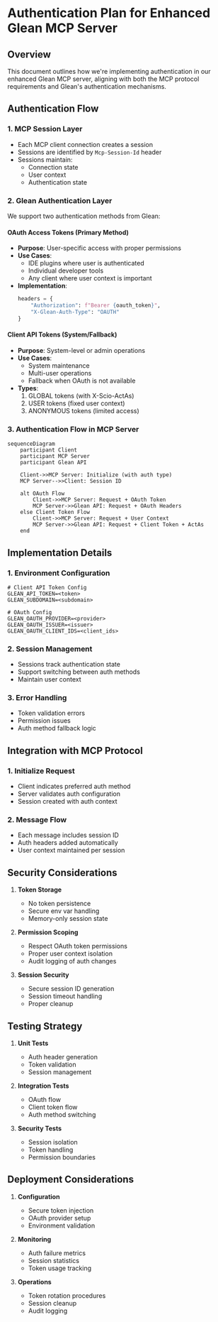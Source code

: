 # Authentication Plan for Enhanced Glean MCP Server

## Overview

This document outlines how we're implementing authentication in our enhanced Glean MCP server, aligning with both the MCP protocol requirements and Glean's authentication mechanisms.

## Authentication Flow

### 1. MCP Session Layer
- Each MCP client connection creates a session
- Sessions are identified by `Mcp-Session-Id` header
- Sessions maintain:
  - Connection state
  - User context
  - Authentication state

### 2. Glean Authentication Layer

We support two authentication methods from Glean:

#### OAuth Access Tokens (Primary Method)
- **Purpose**: User-specific access with proper permissions
- **Use Cases**:
  - IDE plugins where user is authenticated
  - Individual developer tools
  - Any client where user context is important
- **Implementation**:
  ```python
  headers = {
      "Authorization": f"Bearer {oauth_token}",
      "X-Glean-Auth-Type": "OAUTH"
  }
  ```

#### Client API Tokens (System/Fallback)
- **Purpose**: System-level or admin operations
- **Use Cases**:
  - System maintenance
  - Multi-user operations
  - Fallback when OAuth is not available
- **Types**:
  1. GLOBAL tokens (with X-Scio-ActAs)
  2. USER tokens (fixed user context)
  3. ANONYMOUS tokens (limited access)

### 3. Authentication Flow in MCP Server

```mermaid
sequenceDiagram
    participant Client
    participant MCP Server
    participant Glean API

    Client->>MCP Server: Initialize (with auth type)
    MCP Server-->>Client: Session ID
    
    alt OAuth Flow
        Client->>MCP Server: Request + OAuth Token
        MCP Server->>Glean API: Request + OAuth Headers
    else Client Token Flow
        Client->>MCP Server: Request + User Context
        MCP Server->>Glean API: Request + Client Token + ActAs
    end
```

## Implementation Details

### 1. Environment Configuration
```env
# Client API Token Config
GLEAN_API_TOKEN=<token>
GLEAN_SUBDOMAIN=<subdomain>

# OAuth Config
GLEAN_OAUTH_PROVIDER=<provider>
GLEAN_OAUTH_ISSUER=<issuer>
GLEAN_OAUTH_CLIENT_IDS=<client_ids>
```

### 2. Session Management
- Sessions track authentication state
- Support switching between auth methods
- Maintain user context

### 3. Error Handling
- Token validation errors
- Permission issues
- Auth method fallback logic

## Integration with MCP Protocol

### 1. Initialize Request
- Client indicates preferred auth method
- Server validates auth configuration
- Session created with auth context

### 2. Message Flow
- Each message includes session ID
- Auth headers added automatically
- User context maintained per session

## Security Considerations

1. **Token Storage**
   - No token persistence
   - Secure env var handling
   - Memory-only session state

2. **Permission Scoping**
   - Respect OAuth token permissions
   - Proper user context isolation
   - Audit logging of auth changes

3. **Session Security**
   - Secure session ID generation
   - Session timeout handling
   - Proper cleanup

## Testing Strategy

1. **Unit Tests**
   - Auth header generation
   - Token validation
   - Session management

2. **Integration Tests**
   - OAuth flow
   - Client token flow
   - Auth method switching

3. **Security Tests**
   - Session isolation
   - Token handling
   - Permission boundaries

## Deployment Considerations

1. **Configuration**
   - Secure token injection
   - OAuth provider setup
   - Environment validation

2. **Monitoring**
   - Auth failure metrics
   - Session statistics
   - Token usage tracking

3. **Operations**
   - Token rotation procedures
   - Session cleanup
   - Audit logging 